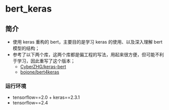 bert_keras
===

简介
---
- 使用 keras 重构的 bert，主要目的是学习 keras 的使用、以及深入理解 bert 模型的结构；
- 参考了以下两个库，这两个库都是偏工程的写法，用起来很方便，但可能不利于学习，因此重写了这个版本；
	- [CyberZHG/keras-bert](https://github.com/CyberZHG/keras-bert)
	- [bojone/bert4keras](https://github.com/bojone/bert4keras)

### 运行环境
- tensorflow==2.0 + keras==2.3.1
- tensorflow==2.4
